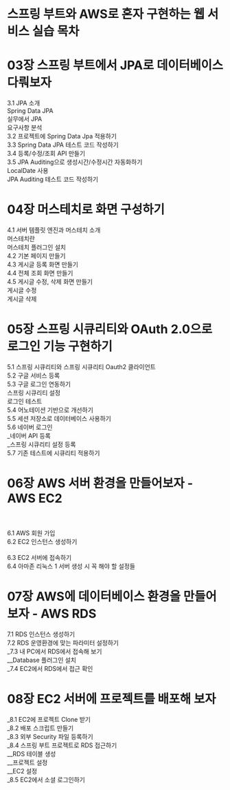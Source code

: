 # 스프링 부트와 AWS로 혼자 구현하는 웹 서비스 실습 목차

# 03장 스프링 부트에서 JPA로 데이터베이스 다뤄보자 <br>
3.1 JPA 소개 <br>
Spring Data JPA <br>
실무에서 JPA <br>
요구사항 분석 <br>
3.2 프로젝트에 Spring Data Jpa 적용하기 <br>
3.3 Spring Data JPA 테스트 코드 작성하기 <br>
3.4 등록/수정/조회 API 만들기 <br>
3.5 JPA Auditing으로 생성시간/수정시간 자동화하기 <br>
LocalDate 사용 <br>
JPA Auditing 테스트 코드 작성하기 <br>

# 04장 머스테치로 화면 구성하기 <br>
4.1 서버 템플릿 엔진과 머스테치 소개 <br>
머스테치란 <br>
머스테치 플러그인 설치 <br>
4.2 기본 페이지 만들기 <br>
4.3 게시글 등록 화면 만들기 <br>
4.4 전체 조회 화면 만들기 <br>
4.5 게시글 수정, 삭제 화면 만들기 <br>
게시글 수정 <br>
게시글 삭제 <br>

# 05장 스프링 시큐리티와 OAuth 2.0으로 로그인 기능 구현하기 <br>
5.1 스프링 시큐리티와 스프링 시큐리티 Oauth2 클라이언트 <br>
5.2 구글 서비스 등록 <br>
5.3 구글 로그인 연동하기 <br>
스프링 시큐리티 설정 <br>
로그인 테스트 <br>
5.4 어노테이션 기반으로 개선하기 <br>
5.5 세션 저장소로 데이터베이스 사용하기 <br>
5.6 네이버 로그인 <br>
_네이버 API 등록 <br>
_스프링 시큐리티 설정 등록 <br>
5.7 기존 테스트에 시큐리티 적용하기 <br>

# 06장 AWS 서버 환경을 만들어보자 - AWS EC2  <br> <br>
6.1 AWS 회원 가입 <br>
6.2 EC2 인스턴스 생성하기 <br> <br>
6.3 EC2 서버에 접속하기 <br>
6.4 아마존 리눅스 1 서버 생성 시 꼭 해야 할 설정들 <br>

# 07장 AWS에 데이터베이스 환경을 만들어보자 - AWS RDS <br>
7.1 RDS 인스턴스 생성하기 <br>
7.2 RDS 운영환경에 맞는 파라미터 설정하기 <br>
_7.3 내 PC에서 RDS에서 접속해 보기 <br>
__Database 플러그인 설치 <br>
_7.4 EC2에서 RDS에서 접근 확인 <br>
 
# 08장 EC2 서버에 프로젝트를 배포해 보자 <br>
_8.1 EC2에 프로젝트 Clone 받기 <br>
_8.2 배포 스크립트 만들기 <br>
_8.3 외부 Security 파일 등록하기 <br>
_8.4 스프링 부트 프로젝트로 RDS 접근하기 <br>
__RDS 테이블 생성 <br>
__프로젝트 설정 <br>
__EC2 설정 <br>
_8.5 EC2에서 소셜 로그인하기 <br>
